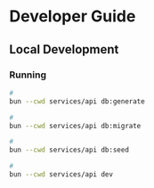 # Developer Guide

## Local Development

### Running

```sh
#
bun --cwd services/api db:generate

#
bun --cwd services/api db:migrate

#
bun --cwd services/api db:seed

#
bun --cwd services/api dev
```
